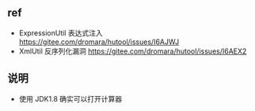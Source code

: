 ## ref

- ExpressionUtil 表达式注入 https://gitee.com/dromara/hutool/issues/I6AJWJ
- XmlUtil 反序列化漏洞 https://gitee.com/dromara/hutool/issues/I6AEX2

## 说明

- 使用 JDK1.8 确实可以打开计算器